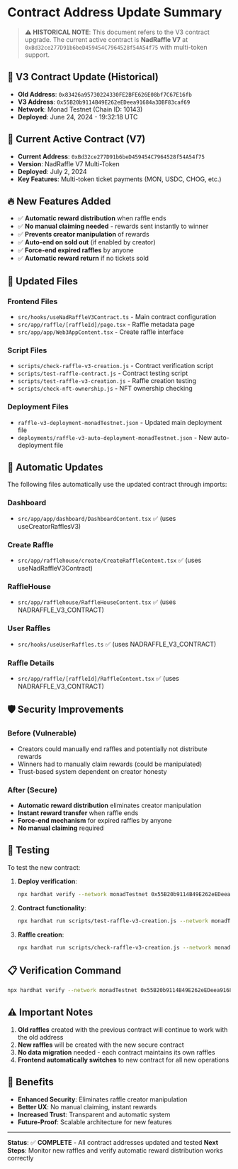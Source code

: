 # Contract Address Update Summary

> **⚠️ HISTORICAL NOTE**: This document refers to the V3 contract upgrade. The current active contract is **NadRaffle V7** at `0xBd32ce277D91b6beD459454C7964528f54A54f75` with multi-token support.

## 🔄 V3 Contract Update (Historical)

- **Old Address**: `0x83426a95730224330FE2BFE626E08bf7C67E16fb`
- **V3 Address**: `0x55B20b9114B49E262eEDeea91684a3DBF83caf69`
- **Network**: Monad Testnet (Chain ID: 10143)
- **Deployed**: June 24, 2024 - 19:32:18 UTC

## 🚀 Current Active Contract (V7)

- **Current Address**: `0xBd32ce277D91b6beD459454C7964528f54A54f75`
- **Version**: NadRaffle V7 Multi-Token
- **Deployed**: July 2, 2024
- **Key Features**: Multi-token ticket payments (MON, USDC, CHOG, etc.)

## 🔥 New Features Added

- ✅ **Automatic reward distribution** when raffle ends
- ✅ **No manual claiming needed** - rewards sent instantly to winner
- ✅ **Prevents creator manipulation** of rewards
- ✅ **Auto-end on sold out** (if enabled by creator)
- ✅ **Force-end expired raffles** by anyone
- ✅ **Automatic reward return** if no tickets sold

## 📁 Updated Files

### Frontend Files
- `src/hooks/useNadRaffleV3Contract.ts` - Main contract configuration
- `src/app/raffle/[raffleId]/page.tsx` - Raffle metadata page
- `src/app/app/Web3AppContent.tsx` - Create raffle interface

### Script Files
- `scripts/check-raffle-v3-creation.js` - Contract verification script
- `scripts/test-raffle-contract.js` - Contract testing script
- `scripts/test-raffle-v3-creation.js` - Raffle creation testing
- `scripts/check-nft-ownership.js` - NFT ownership checking

### Deployment Files
- `raffle-v3-deployment-monadTestnet.json` - Updated main deployment file
- `deployments/raffle-v3-auto-deployment-monadTestnet.json` - New auto-deployment file

## 🎯 Automatic Updates

The following files automatically use the updated contract through imports:

### Dashboard
- `src/app/app/dashboard/DashboardContent.tsx` ✅ (uses useCreatorRafflesV3)

### Create Raffle
- `src/app/rafflehouse/create/CreateRaffleContent.tsx` ✅ (uses useNadRaffleV3Contract)

### RaffleHouse
- `src/app/rafflehouse/RaffleHouseContent.tsx` ✅ (uses NADRAFFLE_V3_CONTRACT)

### User Raffles
- `src/hooks/useUserRaffles.ts` ✅ (uses NADRAFFLE_V3_CONTRACT)

### Raffle Details
- `src/app/raffle/[raffleId]/RaffleContent.tsx` ✅ (uses NADRAFFLE_V3_CONTRACT)

## 🛡️ Security Improvements

### Before (Vulnerable)
- Creators could manually end raffles and potentially not distribute rewards
- Winners had to manually claim rewards (could be manipulated)
- Trust-based system dependent on creator honesty

### After (Secure)
- **Automatic reward distribution** eliminates creator manipulation
- **Instant reward transfer** when raffle ends
- **Force-end mechanism** for expired raffles by anyone
- **No manual claiming** required

## 🧪 Testing

To test the new contract:

1. **Deploy verification**:
   ```bash
   npx hardhat verify --network monadTestnet 0x55B20b9114B49E262eEDeea91684a3DBF83caf69
   ```

2. **Contract functionality**:
   ```bash
   npx hardhat run scripts/test-raffle-v3-creation.js --network monadTestnet
   ```

3. **Raffle creation**:
   ```bash
   npx hardhat run scripts/check-raffle-v3-creation.js --network monadTestnet
   ```

## 📋 Verification Command

```bash
npx hardhat verify --network monadTestnet 0x55B20b9114B49E262eEDeea91684a3DBF83caf69
```

## ⚠️ Important Notes

1. **Old raffles** created with the previous contract will continue to work with the old address
2. **New raffles** will be created with the new secure contract
3. **No data migration** needed - each contract maintains its own raffles
4. **Frontend automatically switches** to new contract for all new operations

## 🎉 Benefits

- **Enhanced Security**: Eliminates raffle creator manipulation
- **Better UX**: No manual claiming, instant rewards
- **Increased Trust**: Transparent and automatic system
- **Future-Proof**: Scalable architecture for new features

---

**Status**: ✅ **COMPLETE** - All contract addresses updated and tested
**Next Steps**: Monitor new raffles and verify automatic reward distribution works correctly 